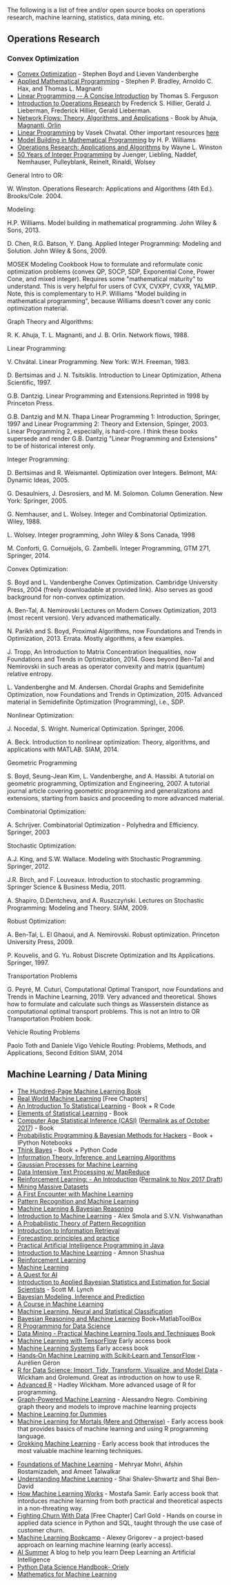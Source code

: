 
The following is a list of free and/or open source books on operations research, machine learning, statistics, data mining, etc.

## Operations Research 

### Convex Optimization
* [Convex Optimization](https://web.stanford.edu/~boyd/cvxbook/) - Stephen Boyd and Lieven Vandenberghe
* [Applied Mathematical Programming](http://web.mit.edu/15.053/www/AMP.htm) - Stephen P. Bradley, Arnoldo C. Hax, and Thomas L. Magnanti
* [Linear Programming -- A Concise Introduction](http://www.math.ucla.edu/~tom/LP.pdf) by Thomas S. Ferguson 
* [Introduction to Operations Research](https://www.amazon.com/dp/0073017795)  by Frederick S. Hillier, Gerald J. Lieberman, Frederick Hillier, Gerald Lieberman.
* [Network Flows: Theory, Algorithms, and Applications](http://cs.yazd.ac.ir/hasheminezhad/STSCS4R1.pdf) - Book by Ahuja, [Magnanti, Orlin](https://mitmgmtfaculty.mit.edu/jorlin/network-flows/)
* [Linear Programming](https://www.amazon.com/Linear-Programming-Books-Mathematical-Sciences/dp/0716715872) by Vasek Chvatal. Other important resources [here](https://home.cs.colorado.edu/~hal/565notes.pdf)
* [Model Building in Mathematical Programming](http://pourghaderi.com/wp-content/uploads/2018/12/Wiliams-Model-Building-in-Mathematical-Programming-5th-2013.pdf) by H. P. Williams
* [Operations Research: Applications and Algorithms](https://itslearningakarmazyan.files.wordpress.com/2015/09/operation-research-aplications-and-algorithms.pdf) by Wayne L. Winston
*  [50 Years of Integer Programming](https://www.springer.com/gp/book/9783540682745) by Juenger, Liebling, Naddef, Nemhauser, Pulleyblank, Reinelt, Rinaldi, Wolsey











General Intro to OR:

W. Winston. Operations Research: Applications and Algorithms (4th Ed.). Brooks/Cole. 2004.

Modeling:

H.P. Williams. Model building in mathematical programming. John Wiley & Sons, 2013.

D. Chen, R.G. Batson, Y. Dang. Applied Integer Programming: Modeling and Solution. John Wiley & Sons, 2009.

MOSEK Modeling Cookbook How to formulate and reformulate conic optimization problems (convex QP, SOCP, SDP, Exponential Cone, Power Cone, and mixed integer). Requires some "mathematical maturity" to understand. This is very helpful for users of CVX, CVXPY, CVXR, YALMIP. Note, this is complementary to H.P. Williams "Model building in mathematical programming", because Williams doesn't cover any conic optimization material.

Graph Theory and Algorithms:

R. K. Ahuja, T. L. Magnanti, and J. B. Orlin. Network flows, 1988.

Linear Programming:

V. Chvátal. Linear Programming. New York: W.H. Freeman, 1983.

D. Bertsimas and J. N. Tsitsiklis. Introduction to Linear Optimization, Athena Scientific, 1997.

G.B. Dantzig. Linear Programming and Extensions.Reprinted in 1998 by Princeton Press.

G.B. Dantzig and M.N. Thapa Linear Programming 1: Introduction, Springer, 1997 and Linear Programming 2: Theory and Extension, Spinger, 2003. Linear Programming 2, especially, is hard-core. I think these books supersede and render G.B. Dantzig "Linear Programming and Extensions" to be of historical interest only.

Integer Programming:

D. Bertsimas and R. Weismantel. Optimization over Integers. Belmont, MA: Dynamic Ideas, 2005.

G. Desaulniers, J. Desrosiers, and M. M. Solomon. Column Generation. New York: Springer, 2005.

G. Nemhauser, and L. Wolsey. Integer and Combinatorial Optimization. Wiley, 1988.

L. Wolsey. Integer programming, John Wiley & Sons Canada, 1998

M. Conforti, G. Cornuéjols, G. Zambelli. Integer Programming, GTM 271, Springer, 2014.

Convex Optimization:

S. Boyd and L. Vandenberghe Convex Optimization. Cambridge University Press, 2004 (freely downloadable at provided link). Also serves as good background for non-convex optimization.

A. Ben-Tal, A. Nemirovski Lectures on Modern Convex Optimization, 2013 (most recent version). Very advanced mathematically.

N. Parikh and S. Boyd, Proximal Algorithms, now Foundations and Trends in Optimization, 2013. Errata. Mostly algorithms, a few examples.

J. Tropp, An Introduction to Matrix Concentration Inequalities, now Foundations and Trends in Optimization, 2014. Goes beyond Ben-Tal and Nemirovski in such areas as operator convexity and matrix (quantum) relative entropy.

L. Vandenberghe and M. Andersen. Chordal Graphs and Semidefinite Optimization, now Foundations and Trends in Optimization, 2015. Advanced material in Semidefinite Optimization (Programming), i.e., SDP.

Nonlinear Optimization:

J. Nocedal, S. Wright. Numerical Optimization. Springer, 2006.

A. Beck. Introduction to nonlinear optimization: Theory, algorithms, and applications with MATLAB. SIAM, 2014.

Geometric Programming

S. Boyd, Seung-Jean Kim, L. Vandenberghe, and A. Hassibi. A tutorial on geometric programming, Optimization and Engineering, 2007. A tutorial journal article covering geometric programming and generalizations and extensions, starting from basics and proceeding to more advanced material.

Combinatorial Optimization:

A. Schrijver. Combinatorial Optimization - Polyhedra and Efficiency. Springer, 2003

Stochastic Optimization:

A.J. King, and S.W. Wallace. Modeling with Stochastic Programming. Springer, 2012.

J.R. Birch, and F. Louveaux. Introduction to stochastic programming. Springer Science & Business Media, 2011.

A. Shapiro, D.Dentcheva, and A. Ruszczyński. Lectures on Stochastic Programming: Modeling and Theory. SIAM, 2009.

Robust Optimization:

A. Ben-Tal, L. El Ghaoui, and A. Nemirovski. Robust optimization. Princeton University Press, 2009.

P. Kouvelis, and G. Yu. Robust Discrete Optimization and Its Applications. Springer, 1997.

Transportation Problems

G. Peyré, M. Cuturi, Computational Optimal Transport, now Foundations and Trends in Machine Learning, 2019. Very advanced and theoretical. Shows how to formulate and calculate such things as Wasserstein distance as computational optimal transport problems. This is not an Intro to OR Transportation Problem book.

Vehicle Routing Problems

Paolo Toth and Daniele Vigo Vehicle Routing: Problems, Methods, and Applications, Second Edition SIAM, 2014











## Machine Learning / Data Mining

* [The Hundred-Page Machine Learning Book](http://themlbook.com/wiki/doku.php)
* [Real World Machine Learning](https://www.manning.com/books/real-world-machine-learning) [Free Chapters]
* [An Introduction To Statistical Learning](https://www-bcf.usc.edu/~gareth/ISL/) - Book + R Code
* [Elements of Statistical Learning](https://web.stanford.edu/~hastie/ElemStatLearn/) - Book
* [Computer Age Statistical Inference (CASI)](https://web.stanford.edu/~hastie/CASI_files/PDF/casi.pdf) ([Permalink as of October 2017](https://perma.cc/J8JG-ZVFW)) - Book
* [Probabilistic Programming & Bayesian Methods for Hackers](http://camdavidsonpilon.github.io/Probabilistic-Programming-and-Bayesian-Methods-for-Hackers/) - Book + IPython Notebooks
* [Think Bayes](https://greenteapress.com/wp/think-bayes/) - Book + Python Code
* [Information Theory, Inference, and Learning Algorithms](http://www.inference.phy.cam.ac.uk/mackay/itila/book.html)
* [Gaussian Processes for Machine Learning](http://www.gaussianprocess.org/gpml/chapters/)
* [Data Intensive Text Processing w/ MapReduce](https://lintool.github.io/MapReduceAlgorithms/)
* [Reinforcement Learning: - An Introduction](http://incompleteideas.net/book/the-book-2nd.html) ([Permalink to Nov 2017 Draft](https://perma.cc/83ER-64M3))
* [Mining Massive Datasets](http://infolab.stanford.edu/~ullman/mmds/book.pdf)
* [A First Encounter with Machine Learning](https://www.ics.uci.edu/~welling/teaching/273ASpring10/IntroMLBook.pdf)
* [Pattern Recognition and Machine Learning](http://users.isr.ist.utl.pt/~wurmd/Livros/school/Bishop%20-%20Pattern%20Recognition%20And%20Machine%20Learning%20-%20Springer%20%202006.pdf)
* [Machine Learning & Bayesian Reasoning](http://web4.cs.ucl.ac.uk/staff/D.Barber/textbook/090310.pdf)
* [Introduction to Machine Learning](https://alex.smola.org/drafts/thebook.pdf) - Alex Smola and S.V.N. Vishwanathan
* [A Probabilistic Theory of Pattern Recognition](https://www.szit.bme.hu/~gyorfi/pbook.pdf)
* [Introduction to Information Retrieval](https://nlp.stanford.edu/IR-book/pdf/irbookprint.pdf)
* [Forecasting: principles and practice](https://otexts.com/fpp2/)
* [Practical Artificial Intelligence Programming in Java](https://www.saylor.org/site/wp-content/uploads/2011/11/CS405-1.1-WATSON.pdf)
* [Introduction to Machine Learning](https://arxiv.org/pdf/0904.3664v1.pdf) - Amnon Shashua
* [Reinforcement Learning](https://www.intechopen.com/books/reinforcement_learning)
* [Machine Learning](https://www.intechopen.com/books/machine_learning)
* [A Quest for AI](https://ai.stanford.edu/~nilsson/QAI/qai.pdf)
* [Introduction to Applied Bayesian Statistics and Estimation for Social Scientists](https://citeseerx.ist.psu.edu/viewdoc/download?doi=10.1.1.177.857&rep=rep1&type=pdf) - Scott M. Lynch
* [Bayesian Modeling, Inference and Prediction](https://users.soe.ucsc.edu/~draper/draper-BMIP-dec2005.pdf)
* [A Course in Machine Learning](http://ciml.info/)
* [Machine Learning, Neural and Statistical Classification](https://www1.maths.leeds.ac.uk/~charles/statlog/)
* [Bayesian Reasoning and Machine Learning](http://web4.cs.ucl.ac.uk/staff/D.Barber/pmwiki/pmwiki.php?n=Brml.HomePage) Book+MatlabToolBox
* [R Programming for Data Science](https://leanpub.com/rprogramming)
* [Data Mining - Practical Machine Learning Tools and Techniques](https://cdn.preterhuman.net/texts/science_and_technology/artificial_intelligence/Data%20Mining%20Practical%20Machine%20Learning%20Tools%20and%20Techniques%202d%20ed%20-%20Morgan%20Kaufmann.pdf) Book
* [Machine Learning with TensorFlow](https://www.manning.com/books/machine-learning-with-tensorflow) Early access book
* [Machine Learning Systems](https://www.manning.com/books/machine-learning-systems) Early access book
* [Hands‑On Machine Learning with Scikit‑Learn and TensorFlow](http://index-of.es/Varios-2/Hands%20on%20Machine%20Learning%20with%20Scikit%20Learn%20and%20Tensorflow.pdf) - Aurélien Géron
* [R for Data Science: Import, Tidy, Transform, Visualize, and Model Data](https://r4ds.had.co.nz/) - Wickham and Grolemund. Great as introduction on how to use R. 
* [Advanced R](http://adv-r.had.co.nz/) - Hadley Wickham. More advanced usage of R for programming.
* [Graph-Powered Machine Learning](https://www.manning.com/books/graph-powered-machine-learning) - Alessandro Negro. Combining graph theory and models to improve machine learning projects
* [Machine Learning for Dummies](https://mscdss.ds.unipi.gr/wp-content/uploads/2018/02/Untitled-attachment-00056-2-1.pdf)
* [Machine Learning for Mortals (Mere and Otherwise)](https://www.manning.com/books/machine-learning-for-mortals-mere-and-otherwise) - Early access book that provides basics of machine learning and using R programming language.
* [Grokking Machine Learning](https://www.manning.com/books/grokking-machine-learning) - Early access book that introduces the most valuable machine learning techniques.
- [Foundations of Machine Learning](https://cs.nyu.edu/~mohri/mlbook/) - Mehryar Mohri, Afshin Rostamizadeh, and Ameet Talwalkar
- [Understanding Machine Learning](http://www.cs.huji.ac.il/~shais/UnderstandingMachineLearning/) - Shai Shalev-Shwartz and Shai Ben-David
- [How Machine Learning Works](https://www.manning.com/books/how-machine-learning-works) - Mostafa Samir. Early access book that intorduces machine learning from both practical and theoretical aspects in a non-threating way. 
- [Fighting Churn With Data](https://www.manning.com/books/fighting-churn-with-data)  [Free Chapter] Carl Gold - Hands on course in applied data science in Python and SQL, taught through the use case of customer churn.
- [Machine Learning Bookcamp](https://www.manning.com/books/machine-learning-bookcamp) - Alexey Grigorev - a project-based approach on learning machine learning (early access).
- [AI Summer](https://theaisummer.com/) A blog to help you learn Deep Learning an Artificial Intelligence
- [Python Data Science Handbook- Oriely](https://tanthiamhuat.files.wordpress.com/2018/04/pythondatasciencehandbook.pdf)
- [Mathematics for Machine Learning](https://mml-book.github.io/)
